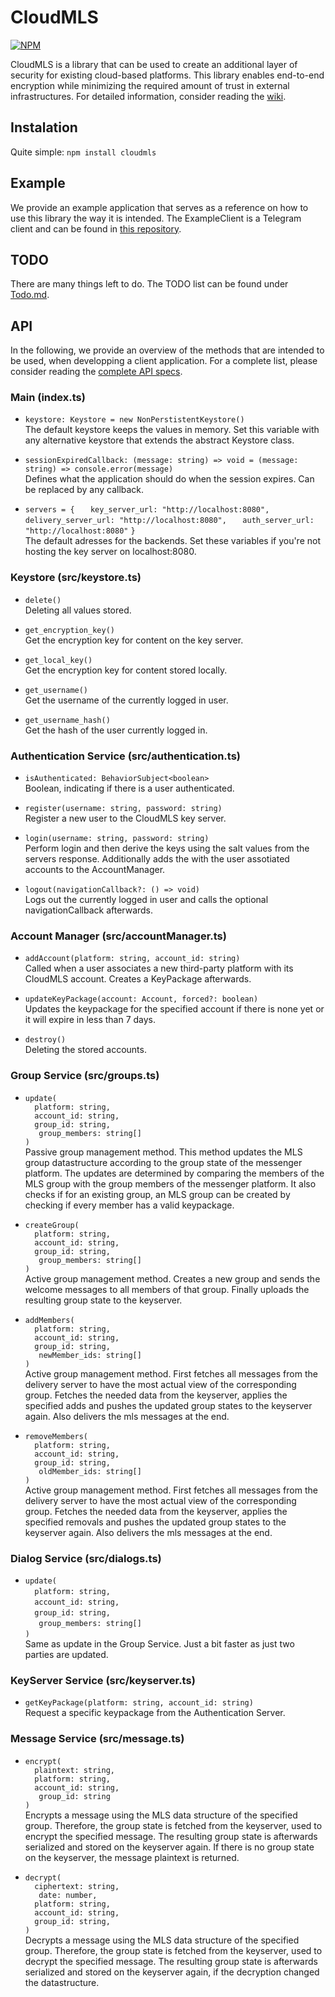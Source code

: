 # CloudMLS

[![NPM](https://nodei.co/npm/cloudmls.png)](https://nodei.co/npm/cloudmls/)

CloudMLS is a library that can be used to create an additional layer of security for existing cloud-based platforms.
This library enables end-to-end encryption while minimizing the required amount of trust in external infrastructures.
For detailed information, consider reading the [wiki](https://github.com/lukaskaeppeli/cloudmls/blob/master/docs/wiki.md).

## Instalation
Quite simple: `npm install cloudmls`

## Example
We provide an example application that serves as a reference on how to use this library the way it is intended. The ExampleClient
is a Telegram client and can be found in [this repository](https://github.com/lukaskaeppeli/CloudMLS-TelegramExample).

## TODO
There are many things left to do. The TODO list can be found under [Todo.md](/TODO.md).

## API
In the following, we provide an overview of the methods that are intended to be used, when developping a client application. For a complete list, please consider reading the [complete API specs](/docs/api.md).

### Main (index.ts)
-   `keystore: Keystore = new NonPerstistentKeystore()`  
    The default keystore keeps the values in memory. Set this variable with any alternative keystore that extends the abstract Keystore class.

-   `sessionExpiredCallback: (message: string) => void = (message: string) => console.error(message)`  
    Defines what the application should do when the session expires. Can be replaced by any callback.

-   `servers = {`
    `   key_server_url: "http://localhost:8080",`
    `   delivery_server_url: "http://localhost:8080",`
    `   auth_server_url: "http://localhost:8080"`
    `}`  
    The default adresses for the backends. Set these variables if you're not hosting the key server on localhost:8080.

### Keystore (src/keystore.ts)  
-   `delete()`  
    Deleting all values stored.

-   `get_encryption_key()`  
    Get the encryption key for content on the key server.

-   `get_local_key()`  
    Get the encryption key for content stored locally.

-   `get_username()`  
    Get the username of the currently logged in user.

-   `get_username_hash()`  
    Get the hash of the user currently logged in.


### Authentication Service (src/authentication.ts)
-   `isAuthenticated: BehaviorSubject<boolean>`  
    Boolean, indicating if there is a user authenticated.

-   `register(username: string, password: string)`  
    Register a new user to the CloudMLS key server.

-   `login(username: string, password: string)`  
    Perform login and then derive the keys using the salt values from the servers response. Additionally adds the with the user assotiated accounts to the AccountManager.

-   `logout(navigationCallback?: () => void)`  
    Logs out the currently logged in user and calls the optional navigationCallback afterwards.


### Account Manager (src/accountManager.ts)
-   `addAccount(platform: string, account_id: string)`  
    Called when a user associates a new third-party platform with its CloudMLS account. Creates a KeyPackage afterwards.

-   `updateKeyPackage(account: Account, forced?: boolean)`  
    Updates the keypackage for the specified account if there is none yet or it will expire in less than 7 days.

-   `destroy()`  
    Deleting the stored accounts.

### Group Service (src/groups.ts)
-   `update(`  
    `   platform: string, `  
    `   account_id: string, `  
    `   group_id: string, `  
    `   group_members: string[]`  
    `)`  
    Passive group management method. This method updates the MLS group datastructure according
    to the group state of the messenger platform. The updates are determined by comparing the
    members of the MLS group with the group members of the messenger platform. It also checks
    if for an existing group, an MLS group can be created by checking if every member has a 
    valid keypackage.

-   `createGroup(`  
    `   platform: string, `  
    `   account_id: string, `  
    `   group_id: string, `  
    `   group_members: string[]`  
    `)`  
    Active group management method. Creates a new group and sends the welcome messages to all members of that group. Finally uploads the resulting group state to the keyserver.

-   `addMembers(`  
    `   platform: string, `  
    `   account_id: string, `  
    `   group_id: string, `  
    `   newMember_ids: string[]`  
    `)`  
    Active group management method. First fetches all messages from the delivery server to have the most actual view of the corresponding group. Fetches the needed data from the keyserver, applies the specified adds and pushes the updated group states to the keyserver again. Also delivers the mls messages at the end.

-   `removeMembers(`  
    `   platform: string, `  
    `   account_id: string, `  
    `   group_id: string, `  
    `   oldMember_ids: string[]`  
    `)`  
    Active group management method. First fetches all messages from the delivery server to have the most actual view of the corresponding group. Fetches the needed data from the keyserver, applies the specified removals and pushes the updated group states to the keyserver again. Also delivers the mls messages at the end.

### Dialog Service (src/dialogs.ts)
-   `update(`  
    `   platform: string, `  
    `   account_id: string, `  
    `   group_id: string, `  
    `   group_members: string[]`  
    `)`  
    Same as update in the Group Service. Just a bit faster as just two parties are updated.

### KeyServer Service (src/keyserver.ts)
-   `getKeyPackage(platform: string, account_id: string)`  
    Request a specific keypackage from the Authentication Server.

### Message Service (src/message.ts)
-   `encrypt(`  
    `   plaintext: string, `  
    `   platform: string, `  
    `   account_id: string, `  
    `   group_id: string`  
    `)`  
   Encrypts a message using the MLS data structure of the specified group. Therefore, the group state is fetched from the keyserver, used to encrypt the specified message. The resulting group state is afterwards serialized and stored on the keyserver again. If there is no group state on the keyserver, the message plaintext is returned.

-   `decrypt(`  
    `   ciphertext: string, `  
    `   date: number,`  
    `   platform: string, `  
    `   account_id: string, `  
    `   group_id: string, `  
    `)`  
   Decrypts a message using the MLS data structure of the specified group. Therefore, the group state is fetched from the keyserver, used to decrypt the specified message. The resulting group state is afterwards serialized and stored on the keyserver again, if the decryption changed the datastructure.